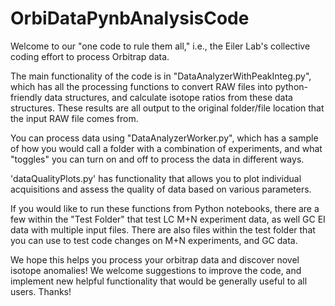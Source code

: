 # OrbiDataPynbAnalysisCode
Welcome to our "one code to rule them all," i.e., the Eiler Lab's collective coding effort to process Orbitrap data.

The main functionality of the code is in "DataAnalyzerWithPeakInteg.py", which has all the processing functions to convert RAW files into python-friendly data structures, and calculate isotope ratios from these data structures. These results are all output to the original folder/file location that the input RAW file comes from.

You can process data using "DataAnalyzerWorker.py", which has a sample of how you would call a folder with a combination of experiments, and what "toggles" you can turn on and off to process the data in different ways.

'dataQualityPlots.py' has functionality that allows you to plot individual acquisitions and assess the quality of data based on various parameters.

If you would like to run these functions from Python notebooks, there are a few within the "Test Folder" that test LC M+N experiment data, as well GC EI data with multiple input files. There are also files within the test folder that you can use to test code changes on M+N experiments, and GC data.

We hope this helps you process your orbitrap data and discover novel isotope anomalies! We welcome suggestions to improve the code, and implement new helpful functionality that would be generally useful to all users. Thanks!
